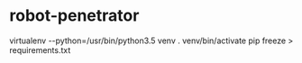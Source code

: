 # robot-penetrator

virtualenv --python=/usr/bin/python3.5 venv
. venv/bin/activate
pip freeze > requirements.txt

